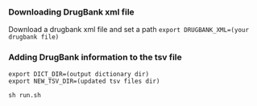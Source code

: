 ### Downloading DrugBank xml file
Download a drugbank xml file and set a path `export DRUGBANK_XML=(your drugbank file)`

### Adding DrugBank information to the tsv file
```
export DICT_DIR=(output dictionary dir)
export NEW_TSV_DIR=(updated tsv files dir)

sh run.sh
```
